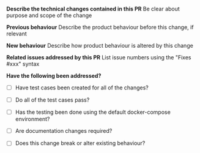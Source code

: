 **Describe the technical changes contained in this PR**
Be clear about purpose and scope of the change

**Previous behaviour**
Describe the product behaviour before this change, if relevant

**New behaviour**
Describe how product behaviour is altered by this change

**Related issues addressed by this PR**
List issue numbers using the "Fixes #xxx" syntax

**Have the following been addressed?**
- [ ] Have test cases been created for all of the changes?
- [ ] Do all of the test cases pass?
- [ ] Has the testing been done using the default docker-compose environment?
- [ ] Are documentation changes required?
- [ ] Does this change break or alter existing behaviour?

